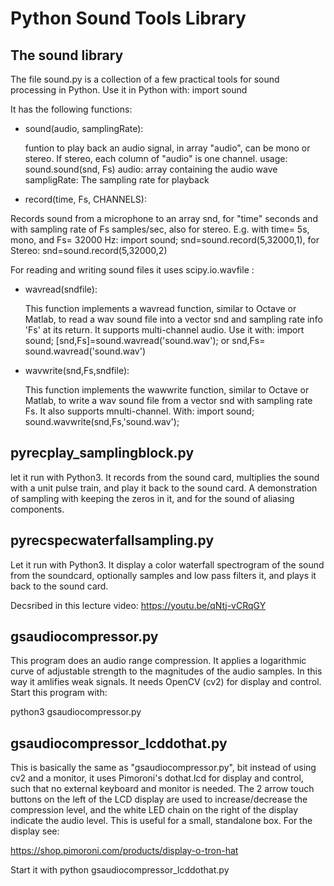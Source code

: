 
# Python Sound Tools Library
## The sound library

The file sound.py is a collection of a few practical tools for sound processing in Python.
Use it in Python with: import sound

It has the following functions:

* sound(audio, samplingRate):

    funtion to play back an audio signal, in array "audio", can be mono or stereo. 
    If stereo, each column of "audio" is one channel.
    usage: sound.sound(snd,  Fs)
    audio: array containing the audio wave
    sampligRate: The sampling rate for playback
    
* record(time, Fs, CHANNELS):

Records sound from a microphone to an array snd, for "time" seconds and with sampling rate of Fs samples/sec, also for stereo. E.g. with time= 5s, mono, and Fs= 32000 Hz: import sound; snd=sound.record(5,32000,1),
   for Stereo: snd=sound.record(5,32000,2)
    
For reading and writing sound files it uses scipy.io.wavfile :

* wavread(sndfile):

   This function implements a wavread function, similar to Octave or Matlab, to read a wav sound file into a vector snd and sampling rate info 'Fs' at its return. It supports multi-channel audio. Use it with: import sound; [snd,Fs]=sound.wavread('sound.wav'); or snd,Fs= sound.wavread('sound.wav')
   
* wavwrite(snd,Fs,sndfile):

   This function implements the wawwrite function, similar to Octave or Matlab, to write a wav sound file from a vector snd with sampling rate Fs. It also supports mnulti-channel. With: 
   import sound; 
   sound.wavwrite(snd,Fs,'sound.wav');

## pyrecplay_samplingblock.py
let it run with Python3. It records from the sound card, multiplies the sound with a unit pulse train, and play it back to the sound card. A demonstration of sampling with keeping the zeros in it, and for the sound of aliasing components. 

## pyrecspecwaterfallsampling.py
Let it run with Python3. It display a color waterfall spectrogram of the sound from the soundcard, optionally samples and low pass filters it, and plays it back to the sound card.

Decsribed in this lecture video:
https://youtu.be/qNtj-vCRqGY

## gsaudiocompressor.py
This program does an audio range compression. It applies a logarithmic curve of adjustable strength to the magnitudes of the audio samples. In this way it amlifies weak signals. It needs OpenCV (cv2) for display and control. Start this program with:

python3 gsaudiocompressor.py

## gsaudiocompressor_lcddothat.py
This is basically the same as "gsaudiocompressor.py", bit instead of using cv2 and a monitor, it uses Pimoroni's dothat.lcd for display and control, such that no external keyboard and monitor is needed. The 2 arrow touch buttons on the left of the LCD display are used to increase/decrease the compression level, and the white LED chain on the right of the display indicate the audio level. This is useful for a small, standalone box.
For the display see:

https://shop.pimoroni.com/products/display-o-tron-hat

Start it with 
python gsaudiocompressor_lcddothat.py 


